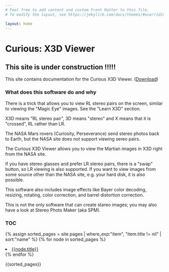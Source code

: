 ```yaml
---
# Feel free to add content and custom Front Matter to this file.
# To modify the layout, see https://jekyllrb.com/docs/themes/#overriding-theme-defaults

layout: home
---
```


# Curious: X3D Viewer

## This site is under construction !!!!!

This site contains documentation for the Curious X3D Viewer. ([Download](https://github.com/martianch/curieux))

### What does this software do and why

There is a trick that allows you to view RL stereo pairs on the screen, similar to viewing the "Magic Eye" images. See the "Learn X3D" section.

X3D means "RL stereo pair", 3D means "stereo" and X means that it is "crossed", RL rather than LR.

The NASA Mars rovers (Curiosity, Perseverance) send stereo photos back to Earth, but the NASA site does not support viewing sereo pairs.

The Curious X3D Viewer allows you to view the Martian images in X3D right from the NASA site.

If you have stereo glasses and prefer LR stereo pairs, there is a "swap" button, so LR viewing is also supported. If you want to view images
from some source other than the NASA site, e.g. your hard disk, it is also possible.

This software also includes image effects like Bayer color decoding, resizing, rotating, color correction, and barrel distortion correction.

This is not the only software that can create stareo images; you may also have a look at Stereo Photo Maker (aka SPM).

### TOC

{% assign sorted_pages = site.pages | where_exp:"item", "item.title != nil" | sort:"name" %}
{% for node in sorted_pages %}
  <li><a href="{{node.url}}">{{node.title}}</a></li>
{% endfor %}

{{sorted_pages}}
